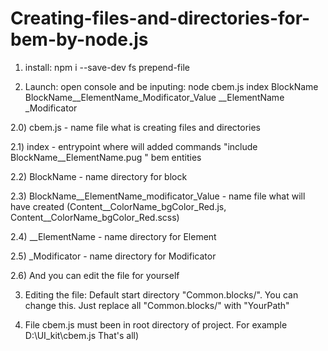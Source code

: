 # Creating-files-and-directories-for-bem-by-node.js

1) install: npm i --save-dev fs prepend-file

2) Launch: open console and be inputing: node cbem.js index BlockName BlockName__ElementName_Modificator_Value __ElementName _Modificator
  
2.0) cbem.js - name file what is creating files and directories

2.1) index - entrypoint where will added commands "include BlockName__ElementName.pug " bem entities 

2.2) BlockName - name directory for block

2.3) BlockName__ElementName_modificator_Value - name file what will have created (Content__ColorName_bgColor_Red.js, Content__ColorName_bgColor_Red.scss)

2.4) __ElementName - name directory for Element

2.5) _Modificator - name directory for Modificator

2.6) And you can edit the file for yourself

3) Editing the file: Default start directory "Common.blocks/". You can change this. Just replace all "Common.blocks/" with "YourPath"

4) File cbem.js must been in root directory of project. For example D:\UI_kit\cbem.js
That's all)
